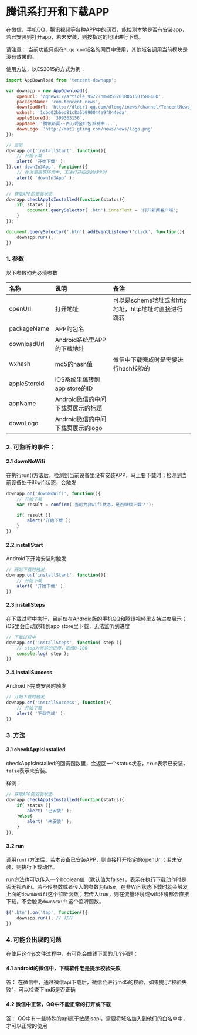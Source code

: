 # 腾讯系打开和下载APP

在微信，手机QQ，腾讯视频等各种APP中的网页，能检测本地是否有安装app，若已安装则打开app，若未安装，则按指定的地址进行下载。

请注意： 当前功能只能在`*.qq.com`域名的网页中使用，其他域名调用当前模块是没有效果的。

使用方法，以ES2015的方式为例：  

```javascript
import AppDownload from 'tencent-downapp';

var downapp = new AppDownload({
    openUrl: 'qqnews://article_9527?nm=RSS2018061501588400',
    packageName: 'com.tencent.news',
    downloadUrl: 'http://dldir1.qq.com/dlomg/inews/channel/TencentNews_3932.apk',
    wxhash: '1cbd02bbed81c8a5b990044e9f844eda',
    appleStoreId: '399363156',
    appName: '腾讯新闻--百万现金红包派发中...',
    downLogo: 'http://mat1.gtimg.com/news/news/logo.png'
});

// 监听
downapp.on('installStart', function(){
    // 开始下载
    alert( '开始下载' );
}).on('downIn3App', function(){
    // 在浏览器等环境中，无法打开指定的APP时
    alert( 'downIn3App' );
});

// 获取APP的安装状态
downapp.checkAppIsInstalled(function(status){
    if( status ){
        document.querySelector('.btn').innerText = '打开新闻客户端';
    }
});

document.querySelector('.btn').addEventListener('click', function(){
    downapp.run();
})
```

### 1. 参数 

以下参数均为必填参数

|    名称       | 说明 | 备注 |
| :-----------  | :--- |:---|
| openUrl      | 打开地址 | 可以是scheme地址或者http地址，http地址时直接进行跳转 |
| packageName  | APP的包名 ||
| downloadUrl  | Android系统里APP的下载地址 ||
| wxhash       | md5的hash值 | 微信中下载完成时是需要进行hash校验的 |
| appleStoreId | iOS系统里跳转到app store的ID ||
| appName      | Android微信的中间下载页展示的标题 ||
| downLogo     | Android微信的中间下载页展示的logo ||

### 2. 可监听的事件： 

#### 2.1 downNoWifi

在执行run()方法后，检测到当前设备里没有安装APP，马上要下载时；检测到当前设备处于非wifi状态，会触发

```javascript
downapp.on('downNoWifi', function(){
    // 开始下载
    var result = confirm('当前为非wifi状态，是否继续下载？');

    if( result ){
        alert('开始下载');
    }
})
```

#### 2.2 installStart

Android下开始安装时触发

```javascript
// 开始下载时触发
downapp.on('installStart', function(){
    // 开始下载
    alert( '开始下载' );
})
```

#### 2.3 installSteps

在下载过程中执行，目前仅在Android版的手机QQ和腾讯视频里支持进度展示；iOS里会自动跳转到app store里下载，无法监听到进度

```javascript
// 下载过程中
downapp.on('installSteps', function( step ){
    // step为当前的进度，取值0-100
    console.log( step );
})
```

#### 2.4 installSuccess

Android下完成安装时触发

```javascript
// 开始下载时触发
downapp.on('installSuccess', function(){
    // 开始下载
    alert( '下载完成' );
})
```

### 3. 方法

#### 3.1 checkAppIsInstalled  

checkAppIsInstalled的回调函数里，会返回一个status状态，`true`表示已安装， `false`表示未安装。

样例： 
```javascript
// 获取APP的安装状态
downapp.checkAppIsInstalled(function(status){
    if( status ){
        alert( '已安装' );
    }else{
        alert( '未安装' );
    }
});
```

#### 3.2 run

调用`run()`方法后，若本设备已安装APP，则直接打开指定的openUrl；若未安装，则执行下载动作。

run方法也可以传入一个boolean值（默认值为false），表示在执行下载动作时是否无视WiFi。若不传参数或者传入的参数为false，在非WiFi状态下载时就会触发上面的`downNoWifi`这个监听函数；若传入true，则在流量环境或wifi环境都会直接下载，不会触发`downNoWifi`这个监听函数。

```javascript
$('.btn').on('tap', function(){
    downapp.run(); // 打开
})
```

### 4. 可能会出现的问题

在使用这个js文件过程中，有可能会曲线下面的几个问题：

#### 4.1 android的微信中，下载软件老是提示校验失败
答： 在微信中，通过微信api下载后，微信会进行md5的校验，如果提示“校验失败”，可以检查下md5是否正确

#### 4.2 微信中正常，QQ中不能正常的打开或下载
答： QQ中有一些特殊的api属于敏感jsapi，需要将域名加入到他们的白名单中，才可以正常的使用